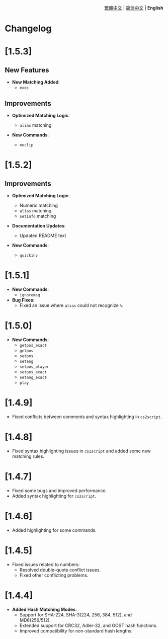 <div align="right">

[繁體中文](./CHANGELOG.md) | [简体中文](./CHANGELOG.zh-CN.md) | **English**

</div>

<h1>Changelog</h1>

# [1.5.3]
## New Features
- **New Matching Added**:
  - `exec`

## Improvements
- **Optimized Matching Logic**:
  - `alias` matching

- **New Commands**:
  - `noclip`

# [1.5.2]
## Improvements
- **Optimized Matching Logic**:
  - Numeric matching
  - `alias` matching
  - `setinfo` matching

- **Documentation Updates**:
  - Updated README text

- **New Commands**:
  - `quickinv`

# [1.5.1]
- **New Commands**:
  - `ignoremsg`
- **Bug Fixes**:
  - Fixed an issue where `alias` could not recognize `%`.

# [1.5.0]
- **New Commands**:
  - `getpos_exact`
  - `getpos`
  - `setpos`
  - `setang`
  - `setpos_player`
  - `setpos_exact`
  - `setang_exact`
  - `play`

# [1.4.9]
- Fixed conflicts between comments and syntax highlighting in `cs2script`.

# [1.4.8]
- Fixed syntax highlighting issues in `cs2script` and added some new matching rules.

# [1.4.7]
- Fixed some bugs and improved performance.
- Added syntax highlighting for `cs2script`.

# [1.4.6]
- Added highlighting for some commands.

# [1.4.5]
- Fixed issues related to numbers:
  - Resolved double-quote conflict issues.
  - Fixed other conflicting problems.

# [1.4.4]
- **Added Hash Matching Modes**:
  - Support for SHA-224, SHA-3(224, 256, 384, 512), and MD6(256/512).
  - Extended support for CRC32, Adler-32, and GOST hash functions.
  - Improved compatibility for non-standard hash lengths.
